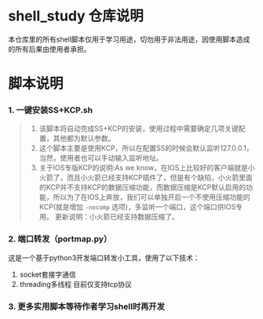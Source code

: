 # shell_study 仓库说明
本仓库里的所有shell脚本仅用于学习用途，切勿用于非法用途，因使用脚本造成的所有后果由使用者承担。

# 脚本说明

### 1. 一键安装SS+KCP.sh

> 1. 该脚本将自动完成SS+KCP的安装，使用过程中需要确定几项关键配置，其他都为默认参数。
> 2. 这个脚本主要是使用KCP，所以在配置SS的时候会默认监听127.0.0.1，当然，使用者也可以手动输入监听地址。
> 3. 关于IOS专版KCP的说明:As we know，在IOS上比较好的客户端就是小火箭了，而且小火箭已经支持KCP插件了，但是有个缺陷，小火箭里面的KCP并不支持KCP的数据压缩功能，而数据压缩是KCP默认启用的功能，所以为了在IOS上奔放，我们可以单独开启一个不使用压缩功能的KCP(就是增加 `-nocomp` 选项)，多监听一个端口，这个端口供IOS专用。
更新说明：小火箭已经支持数据压缩了。

### 2. 端口转发（portmap.py）
这是一个基于python3开发端口转发小工具，使用了以下技术：
1. socket套接字通信
2. threading多线程
目前仅支持tcp协议

### 3. 更多实用脚本等待作者学习shell时再开发
